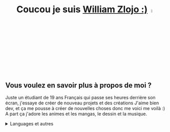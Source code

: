 ## <h1 align="center">Coucou je suis <a href="http://willydev.xyz">William Zlojo :)</a><img src="https://camo.githubusercontent.com/e8e7b06ecf583bc040eb60e44eb5b8e0ecc5421320a92929ce21522dbc34c891/68747470733a2f2f6d656469612e67697068792e636f6d2f6d656469612f6876524a434c467a6361737252346961377a2f67697068792e676966" width="5%"></h1>

## Vous voulez en savoir plus à propos de moi ?
Juste un étudiant de 19 ans Français qui passe ses heures derrière son écran, j'essaye de créer de nouveau projets et des créations
J'aime bien dev, et ça me pousse à créer de nouvelles choses donc me voici me voilà :)</br>
A part ça j'adore les animes et les mangas, le dessin et la musique.

<details>
<summary>Languages et autres</summary>
-Les langagues que...

##### _J'adore <3_

![HTML5](https://img.shields.io/badge/-HTML-black?style=for-the-badge&logo=html5)
![CSS](https://img.shields.io/badge/-CSS-red?style=for-the-badge&logo=css3)
![SQL](https://img.shields.io/badge/-SQL-blue?style=for-the-badge&logo=postgresql)

##### _J'utilise_

![PHP](https://img.shields.io/badge/-PHP-503399?style=for-the-badge&logo=php)
![Python](https://img.shields.io/badge/-Python-31556E?style=for-the-badge&logo=python)
![Java](https://img.shields.io/badge/-Java-C5A42F?style=for-the-badge&logo=java)

##### _J'aimerais beacoup apprendre (genre vraiment)_
![SASS](https://img.shields.io/badge/-SASS-pink?style=for-the-badge&logo=sass)
![JavaScript](https://img.shields.io/badge/-JS-000000?style=for-the-badge&logo=javascript)
![NodeJS](https://img.shields.io/badge/-node.JS-43853D?style=for-the-badge&logo=node.js&logoColor=white)
![C](https://img.shields.io/badge/-C-blue?style=for-the-badge&logo=c&logoColor=white)

##### _J'utilise aussi..._
![ADOBE](https://camo.githubusercontent.com/e2acd10b65629decd7535dcd7bae94b0aaaaff16518a374b0a5ff251bfc8bd7d/68747470733a2f2f696d672e736869656c64732e696f2f62616467652f61646f62652532302d2532334646303030302e7376673f267374796c653d666f722d7468652d6261646765266c6f676f3d61646f6265266c6f676f436f6c6f723d7768697465) ![ADOBEPS](https://camo.githubusercontent.com/8abb0f6e6797117e6a2f42c00a2d666f2d9746aa5a11451e8f18f26f6bd99166/68747470733a2f2f696d672e736869656c64732e696f2f62616467652f61646f626525323070686f746f73686f702532302d2532333331413846462e7376673f267374796c653d666f722d7468652d6261646765266c6f676f3d61646f626525323070686f746f73686f70266c6f676f436f6c6f723d7768697465)
![GIT](https://camo.githubusercontent.com/22d1116e541b7b380161ed7c77ceb24e5e88a71acbec6d9dae7a5624b23a46fd/68747470733a2f2f696d672e736869656c64732e696f2f62616467652f6769742532302d2532334630353033332e7376673f267374796c653d666f722d7468652d6261646765266c6f676f3d676974266c6f676f436f6c6f723d7768697465)
![RASPi](https://camo.githubusercontent.com/99bf3b488d680b2818999c752817d99a99989a6c47bd286ca038453143e11aeb/68747470733a2f2f696d672e736869656c64732e696f2f62616467652f2d52617370626572727925323050692d4335314134413f7374796c653d666f722d7468652d6261646765266c6f676f3d5261737062657272792d5069)
![Win](https://img.shields.io/badge/-Win-blue?style=for-the-badge&logo=Windows&logoColor=white)
![Debian](https://img.shields.io/badge/-debian-D70A53?style=for-the-badge&logo=debian&logoColor=white)
![Ubuntu](https://img.shields.io/badge/-ubuntu-FF6C37?style=for-the-badge&logo=ubuntu&logoColor=white)
![MAC](https://img.shields.io/badge/-MacOS-silver?style=for-the-badge&logo=Macos&logoColor=white)


___

Si jamais vous avez quelques questions à poser n'hésitez pas ma boîte mail est ouverte
Feel free de me contacter !
